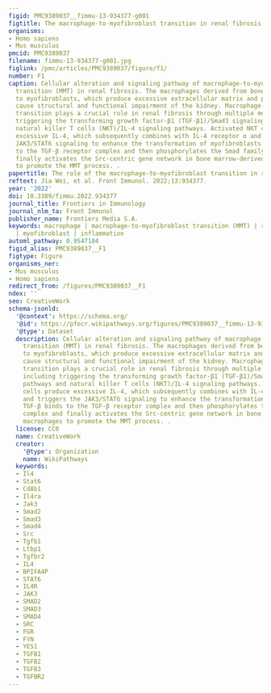 ```yaml
---
figid: PMC9389037__fimmu-13-934377-g001
figtitle: The macrophage-to-myofibroblast transition in renal fibrosis
organisms:
- Homo sapiens
- Mus musculus
pmcid: PMC9389037
filename: fimmu-13-934377-g001.jpg
figlink: /pmc/articles/PMC9389037/figure/f1/
number: F1
caption: Cellular alteration and signaling pathway of macrophage-to-myofibroblast
  transition (MMT) in renal fibrosis. The macrophages derived from bone marrow differentiate
  to myofibroblasts, which produce excessive extracellular matrix and progressively
  cause structural and functional impairment of the kidney. Macrophage-to-myofibroblast
  transition plays a crucial role in renal fibrosis through multiple mechanisms, including
  triggering the transforming growth factor-β1 (TGF-β1)/Smad3 signaling pathways and
  natural killer T cells (NKT)/IL-4 signaling pathways. Activated NKT cells produce
  excessive IL-4, which subsequently combines with IL-4 receptor α and triggers the
  JAK3/STAT6 signaling to enhance the transformation of myofibroblasts. TGF-β binds
  to the TGF-β receptor complex and then phosphorylates the Smad family complex and
  finally activates the Src-centric gene network in bone marrow-derived macrophages
  to promote the MMT process. .
papertitle: The role of the macrophage-to-myofibroblast transition in renal fibrosis.
reftext: Jia Wei, et al. Front Immunol. 2022;13:934377.
year: '2022'
doi: 10.3389/fimmu.2022.934377
journal_title: Frontiers in Immunology
journal_nlm_ta: Front Immunol
publisher_name: Frontiers Media S.A.
keywords: macrophage | macrophage-to-myofibroblast transition (MMT) | renal fibrosis
  | myofibroblast | inflammation
automl_pathway: 0.9547184
figid_alias: PMC9389037__F1
figtype: Figure
organisms_ner:
- Mus musculus
- Homo sapiens
redirect_from: /figures/PMC9389037__F1
ndex: ''
seo: CreativeWork
schema-jsonld:
  '@context': https://schema.org/
  '@id': https://pfocr.wikipathways.org/figures/PMC9389037__fimmu-13-934377-g001.html
  '@type': Dataset
  description: Cellular alteration and signaling pathway of macrophage-to-myofibroblast
    transition (MMT) in renal fibrosis. The macrophages derived from bone marrow differentiate
    to myofibroblasts, which produce excessive extracellular matrix and progressively
    cause structural and functional impairment of the kidney. Macrophage-to-myofibroblast
    transition plays a crucial role in renal fibrosis through multiple mechanisms,
    including triggering the transforming growth factor-β1 (TGF-β1)/Smad3 signaling
    pathways and natural killer T cells (NKT)/IL-4 signaling pathways. Activated NKT
    cells produce excessive IL-4, which subsequently combines with IL-4 receptor α
    and triggers the JAK3/STAT6 signaling to enhance the transformation of myofibroblasts.
    TGF-β binds to the TGF-β receptor complex and then phosphorylates the Smad family
    complex and finally activates the Src-centric gene network in bone marrow-derived
    macrophages to promote the MMT process. .
  license: CC0
  name: CreativeWork
  creator:
    '@type': Organization
    name: WikiPathways
  keywords:
  - Il4
  - Stat6
  - Cd8b1
  - Il4ra
  - Jak3
  - Smad2
  - Smad3
  - Smad4
  - Src
  - Tgfb1
  - Ltbp1
  - Tgfbr2
  - IL4
  - BPIFA4P
  - STAT6
  - IL4R
  - JAK3
  - SMAD2
  - SMAD3
  - SMAD4
  - SRC
  - FGR
  - FYN
  - YES1
  - TGFB1
  - TGFB2
  - TGFB3
  - TGFBR2
---
```

